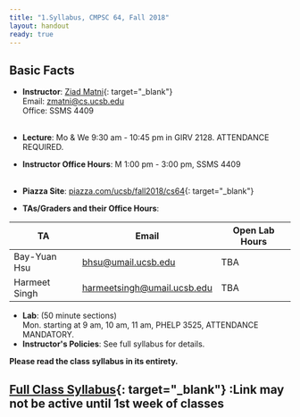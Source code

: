 ```yaml
---
title: "1.Syllabus, CMPSC 64, Fall 2018"
layout: handout
ready: true
---
```


<div markdown="1">

Basic Facts
-----------

* **Instructor**:  [Ziad Matni](http://www.cs.ucsb.edu/~zmatni){: target="_blank"}<br/>
Email: <zmatni@cs.ucsb.edu><br/>
Office: SSMS 4409<br/><br/>

* **Lecture**: Mo & We 9:30 am - 10:45 pm in GIRV 2128. ATTENDANCE REQUIRED.
* **Instructor Office Hours**: M 1:00 pm - 3:00 pm, SSMS 4409<br/><br/>

* **Piazza Site**: [piazza.com/ucsb/fall2018/cs64](https://www.piazza.com/ucsb/fall2018/cs64){: target="_blank"}<br/>
* **TAs/Graders and their Office Hours**:<br/>

| <b>TA</b>         | <b>Email</b>               | <b>Open Lab Hours</b>  |
|-------------------|----------------------------|------------------------|
| Bay-Yuan Hsu      | <bhsu@umail.ucsb.edu>      | TBA|
| Harmeet Singh     | <harmeetsingh@umail.ucsb.edu>     | TBA|

* **Lab**: (50 minute sections)<br/>
Mon. starting at 9 am, 10 am, 11 am, PHELP 3525, ATTENDANCE MANDATORY.<br/>
* **Instructor's Policies**: See full syllabus for details.<br/>

<strong>Please read the class syllabus in its entirety.</strong><br/>

[Full Class Syllabus](http://cs.ucsb.edu/~zmatni/syllabi/CS64F18_syllabus.pdf){: target="_blank"}
:Link may not be active until 1st week of classes
----------------

</div>
